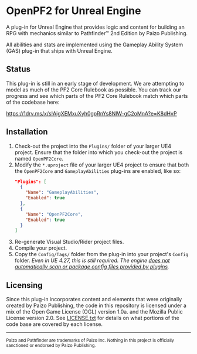 ﻿# OpenPF2 for Unreal Engine
A plug-in for Unreal Engine that provides logic and content for building an RPG
with mechanics similar to Pathfinder&trade; 2nd Edition by Paizo Publishing.

All abilities and stats are implemented using the Gameplay Ability System (GAS)
plug-in that ships with Unreal Engine.

## Status
This plug-in is still in an early stage of development. We are attempting to
model as much of the PF2 Core Rulebook as possible. You can track our progress
and see which parts of the PF2 Core Rulebook match which parts of the codebase
here:

https://1drv.ms/x/s!AigXEMxuXyh0gpRnYs8NlW-gC2oMnA?e=K8dHvP

## Installation
1. Check-out the project into the `Plugins/` folder of your larger UE4 project.
   Ensure that the folder into which you check-out the project is named 
   `OpenPF2Core`.
2. Modify the `*.uproject` file of your larger UE4 project to ensure that both
   the `OpenPF2Core` and `GameplayAbilities` plug-ins are enabled, like so:
   ```json
   "Plugins": [
     {
       "Name": "GameplayAbilities",
       "Enabled": true
     },
     {
       "Name": "OpenPF2Core",
       "Enabled": true
     }
   ]
   ```
3. Re-generate Visual Studio/Rider project files.
4. Compile your project.
5. Copy the `Config/Tags/` folder from the plug-in into your project's `Config` folder.
   _Even in UE 4.27, this is still required. The engine
   [does not automatically scan or package config files provided by plugins](https://docs.unrealengine.com/4.27/en-US/ProductionPipelines/Plugins/#pluginsinprojects)._

## Licensing
Since this plug-in incorporates content and elements that were originally
created by Paizo Publishing, the code in this repository is licensed under a mix
of the Open Game License (OGL) version 1.0a. and the Mozilla Public License 
version 2.0. See [LICENSE.txt](LICENSE.txt) for details on what portions of the
code base are covered by each license.

---
<small>
Paizo and Pathfinder are trademarks of Paizo Inc. Nothing in this project is
officially sanctioned or endorsed by Paizo Publishing.
</small>
